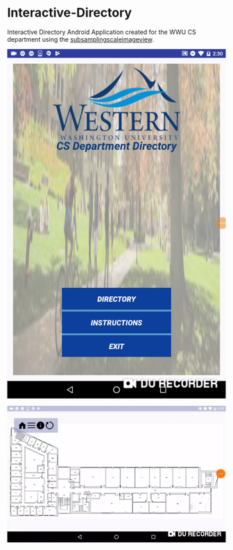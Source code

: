 # Interactive-Directory

Interactive Directory Android Application created for the WWU CS department using the [subsamplingscaleimageview](https://github.com/davemorrissey/subsampling-scale-image-view).

<p align="center">
<img src="demo/dir1.gif"/>
</p>

<p align="center">
<img src="demo/dir2.gif"/> 
</p>